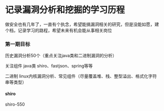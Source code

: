 # 记录漏洞分析和挖掘的学习历程

做安全也有几年了，一直有个执念，希望能搞漏洞相关的研究，但是没能如愿，建个档，记录学习的路程，希望未来有机会能从事相关岗位


### 第一期目标
历史漏洞分析50个（重点关注java类和二进制漏洞的分析）

关注组件
java类 shiro、fastjson、spring等等

二进制 linux内核漏洞分析、常见组件（尽量覆盖堆、栈、整型溢出、格式化字符串等类型）


#### shiro
shiro-550
